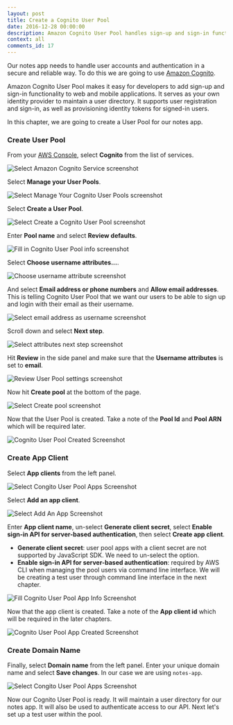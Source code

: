 ```yaml
---
layout: post
title: Create a Cognito User Pool
date: 2016-12-28 00:00:00
description: Amazon Cognito User Pool handles sign-up and sign-in functionality for web and mobile apps. We are going to create a Cognito User Pool to store and manage the users for our serverless app. We'll use the email address as username option since we want our users to login with their email. We are also going to set up our app as an App Client for our Cognito User Pool.
context: all
comments_id: 17
---
```


Our notes app needs to handle user accounts and authentication in a secure and reliable way. To do this we are going to use [Amazon Cognito](https://aws.amazon.com/cognito/).

Amazon Cognito User Pool makes it easy for developers to add sign-up and sign-in functionality to web and mobile applications. It serves as your own identity provider to maintain a user directory. It supports user registration and sign-in, as well as provisioning identity tokens for signed-in users.

In this chapter, we are going to create a User Pool for our notes app.

### Create User Pool

From your [AWS Console](https://console.aws.amazon.com), select **Cognito** from the list of services.

![Select Amazon Cognito Service screenshot](/assets/cognito-user-pool/select-cognito-service.png)

Select **Manage your User Pools**.

![Select Manage Your Cognito User Pools screenshot](/assets/cognito-user-pool/select-manage-your-user-pools.png)

Select **Create a User Pool**.

![Select Create a Cognito User Pool screenshot](/assets/cognito-user-pool/select-create-a-user-pool.png)

Enter **Pool name** and select **Review defaults**.

![Fill in Cognito User Pool info screenshot](/assets/cognito-user-pool/fill-in-user-pool-info.png)

Select **Choose username attributes...**.

![Choose username attribute screenshot](/assets/cognito-user-pool/choose-username-attributes.png)

And select **Email address or phone numbers** and **Allow email addresses**. This is telling Cognito User Pool that we want our users to be able to sign up and login with their email as their username.

![Select email address as username screenshot](/assets/cognito-user-pool/select-email-address-as-username.png)

Scroll down and select **Next step**.

![Select attributes next step screenshot](/assets/cognito-user-pool/select-next-step-attributes.png)

Hit **Review** in the side panel and make sure that the **Username attributes** is set to **email**.

![Review User Pool settings screenshot](/assets/cognito-user-pool/review-user-pool-settings.png)

Now hit **Create pool** at the bottom of the page.

![Select Create pool screenshot](/assets/cognito-user-pool/select-create-pool.png)

Now that the User Pool is created. Take a note of the **Pool Id** and **Pool ARN** which will be required later.

![Cognito User Pool Created Screenshot](/assets/cognito-user-pool/user-pool-created.png)

### Create App Client

Select **App clients** from the left panel.

![Select Congito User Pool Apps Screenshot](/assets/cognito-user-pool/select-user-pool-apps.png)

Select **Add an app client**.

![Select Add An App Screenshot](/assets/cognito-user-pool/select-add-an-app.png)

Enter **App client name**, un-select **Generate client secret**, select **Enable sign-in API for server-based authentication**, then select **Create app client**.

- **Generate client secret**: user pool apps with a client secret are not supported by JavaScript SDK. We need to un-select the option.
- **Enable sign-in API for server-based authentication**: required by AWS CLI when managing the pool users via command line interface. We will be creating a test user through command line interface in the next chapter.

![Fill Cognito User Pool App Info Screenshot](/assets/cognito-user-pool/fill-user-pool-app-info.png)

Now that the app client is created. Take a note of the **App client id** which will be required in the later chapters.

![Cognito User Pool App Created Screenshot](/assets/cognito-user-pool/user-pool-app-created.png)


### Create Domain Name

Finally, select **Domain name** from the left panel. Enter your unique domain name and select **Save changes**. In our case we are using `notes-app`.

![Select Congito User Pool Apps Screenshot](/assets/cognito-user-pool/user-pool-domain-name.png)


Now our Cognito User Pool is ready. It will maintain a user directory for our notes app. It will also be used to authenticate access to our API. Next let's set up a test user within the pool.
